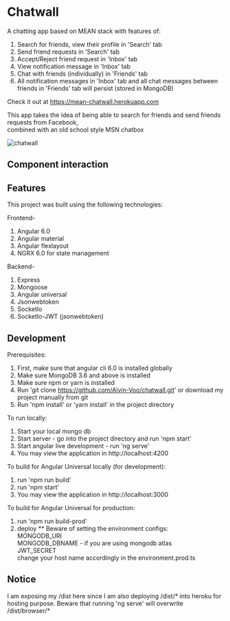 # Chatwall

A chatting app based on MEAN stack with features of:

1. Search for friends, view their profile in 'Search' tab
2. Send friend requests in 'Search' tab
3. Accept/Reject friend request in 'Inbox' tab
4. View notification message in 'Inbox' tab
5. Chat with friends (individually) in 'Friends' tab
6. All notification messages in 'Inbox' tab and all chat messages between friends in 'Friends' tab will persist (stored in MongoDB)

Check it out at https://mean-chatwall.herokuapp.com  

This app takes the idea of being able to search for friends and send friends requests from Facebook,  
combined with an old school style MSN chatbox  

![chatwall](https://github.com/Alvin-Voo/chatwall/blob/master/demo1.gif "chatwall")

## Component interaction



## Features

This project was built using the following technologies:

Frontend-
1. Angular 6.0
2. Angular material
3. Angular flexlayout
4. NGRX 6.0 for state management

Backend-
1. Express
2. Mongoose
3. Angular universal
4. Jsonwebtoken
5. SocketIo
6. SocketIo-JWT (jsonwebtoken)

## Development

Prerequisites:
1. First, make sure that angular cli 6.0 is installed globally
2. Make sure MongoDB 3.6 and above is installed
3. Make sure npm or yarn is installed
4. Run 'git clone https://github.com/Alvin-Voo/chatwall.git' or download my project manually from git
5. Run 'npm install' or 'yarn install' in the project directory

To run locally:
1. Start your local mongo db
2. Start server - go into the project directory and run 'npm start'
3. Start angular live development - run 'ng serve'
4. You may view the application in http://localhost:4200

To build for Angular Universal locally (for development):
1. run 'npm run build'
2. run 'npm start'
3. You may view the application in http://localhost:3000

To build for Angular Universal for production:
1. run 'npm run build-prod'
2. deploy
   ** Beware of setting the environment configs:  
   MONGODB_URI  
   MONGODB_DBNAME - if you are using mongodb atlas  
   JWT_SECRET  
   change your host name accordingly in the environment.prod.ts  

## Notice

I am exposing my /dist here since I am also deploying /dist/* into heroku for hosting purpose.
Beware that running 'ng serve' will overwrite /dist/browser/*
